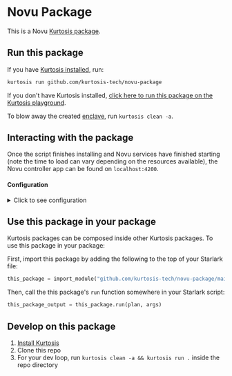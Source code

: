 Novu Package
============
This is a Novu [Kurtosis package](https://docs.kurtosis.com/concepts-reference/packages).

Run this package
----------------
If you have [Kurtosis installed][install-kurtosis], run:

<!-- TODO replace YOURUSER and THISREPO with the correct values -->
```bash
kurtosis run github.com/kurtosis-tech/novu-package
```

<!-- TODO Add a URL-encoded version of github.com/YOURUSER/THISREPO to right after "KURTOSIS_PACKAGE_LOCATOR=" in the link below -->
<!-- TODO You can URL-encode a string using https://www.urlencoder.org/ -->
If you don't have Kurtosis installed, [click here to run this package on the Kurtosis playground](https://gitpod.io/#KURTOSIS_PACKAGE_LOCATOR=github.com%2Fkurtosis-tech%2Fnovy-package/https://github.com/kurtosis-tech/playground-gitpod).

To blow away the created [enclave][enclaves-reference], run `kurtosis clean -a`.

## Interacting with the package

Once the script finishes installing and Novu services have finished starting (note the time to load can vary depending on the resources available),
the Novu controller app can be found on `localhost:4200`.  

#### Configuration

<details>
    <summary>Click to see configuration</summary>

You can configure this package using the JSON structure below. The default values for each parameter are shown.

NOTE: the `//` lines are not valid JSON; you will need to remove them!

<!-- TODO Parameterize your package as you prefer; see https://docs.kurtosis.com/next/concepts-reference/args for more -->
```javascript
{
    // The name to print
    "name": "John Snow"
}
```

The arguments can then be passed in to `kurtosis run`.

For example:

<!-- TODO replace YOURUSER and THISREPO with the correct values -->
```bash
kurtosis run github.com/kurtosis-tech/novu-package '{"name":"Maynard James Keenan"}'
```

You can also store the JSON args in a file, and use command expansion to slot them in:

<!-- TODO replace YOURUSER and THISREPO with the correct values -->
```bash
kurtosis run github.com/kurtosis-tech/novu-package "$(cat args.json)"
```

</details>

Use this package in your package
--------------------------------
Kurtosis packages can be composed inside other Kurtosis packages. To use this package in your package:

<!-- TODO Replace YOURUSER and THISREPO with the correct values! -->
First, import this package by adding the following to the top of your Starlark file:

```python
this_package = import_module("github.com/kurtosis-tech/novu-package/main.star")
```

Then, call the this package's `run` function somewhere in your Starlark script:

```python
this_package_output = this_package.run(plan, args)
```

Develop on this package
-----------------------
1. [Install Kurtosis][install-kurtosis]
1. Clone this repo
1. For your dev loop, run `kurtosis clean -a && kurtosis run .` inside the repo directory


<!-------------------------------- LINKS ------------------------------->
[install-kurtosis]: https://docs.kurtosis.com/install
[enclaves-reference]: https://docs.kurtosis.com/concepts-reference/enclaves
